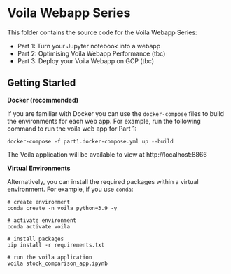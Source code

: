 # Voila Webapp Series

This folder contains the source code for the Voila Webapp Series:
- Part 1: Turn your Jupyter notebook into a webapp
- Part 2: Optimising Voila Webapp Performance (tbc)
- Part 3: Deploy your Voila Webapp on GCP (tbc)

## Getting Started

**Docker (recommended)**

If you are familiar with Docker you can use the `docker-compose` files to build the environments for each web app. For example, run the following command to run the voila web app for Part 1:

```
docker-compose -f part1.docker-compose.yml up --build
```

The Voila application will be available to view at http://localhost:8866

**Virtual Environments**

Alternatively, you can install the required packages within a virtual environment. For example, if you use `conda`:

```
# create environment
conda create -n voila python=3.9 -y

# activate environment
conda activate voila

# install packages
pip install -r requirements.txt

# run the voila application
voila stock_comparison_app.ipynb
```
